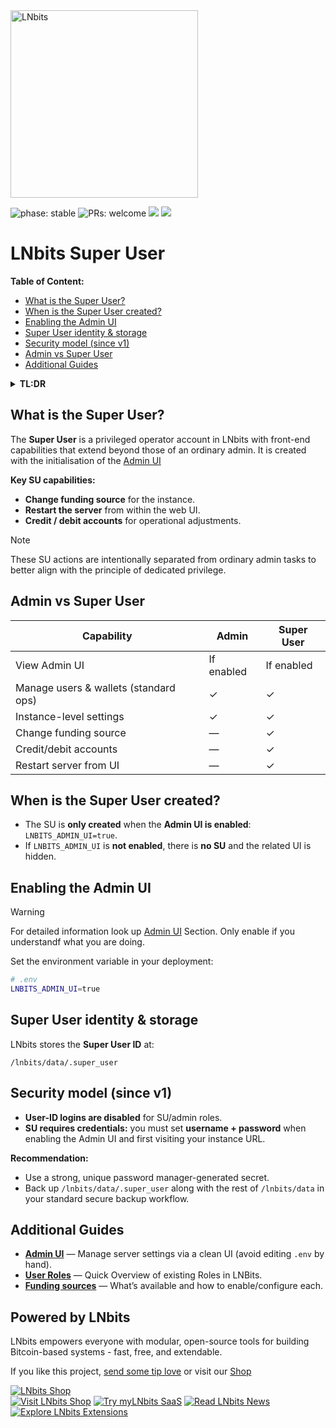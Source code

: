 <a href="https://lnbits.com" target="_blank" rel="noopener noreferrer">
  <picture>
    <source media="(prefers-color-scheme: dark)" srcset="https://i.imgur.com/QE6SIrs.png">
    <img src="https://i.imgur.com/fyKPgVT.png" alt="LNbits" style="width:300px">
  </picture>
</a>

![phase: stable](https://img.shields.io/badge/phase-stable-2EA043)
![PRs: welcome](https://img.shields.io/badge/PRs-Welcome-yellow)
[<img src="https://img.shields.io/badge/community_chat-Telegram-24A1DE">](https://t.me/lnbits)
[<img src="https://img.shields.io/badge/supported_by-%3E__OpenSats-f97316">](https://opensats.org)

# LNbits Super User

**Table of Content:**

- [What is the Super User?](#what-is-the-super-user)
- [When is the Super User created?](#when-is-the-super-user-created)
- [Enabling the Admin UI](#enabling-the-admin-ui)
- [Super User identity & storage](#super-user-identity--storage)
- [Security model (since v1)](#security-model-since-v1)
- [Admin vs Super User](#admin-vs-super-user)
- [Additional Guides](#additional-guides)

<details>
  <summary><strong>TL:DR</strong></summary>

- **No Admin UI → No Super User.** The Super User (SU) is created **only** when `LNBITS_ADMIN_UI=true`.
- **Why SU exists:** SU has extra frontend powers beyond an admin (e.g., **change funding source**, **restart server**, **credit/debit accounts**).
- **Security since v1:** Logging in as SU/admin **by user ID is disabled**. After enabling the Admin UI and visiting your instance, you’ll be **prompted to set a username + password** for the SU.
- **Why Admin UI:** Manage LNbits from a **clean UI** instead of editing `.env` and using the CLI for routine ops.

</details>

## What is the Super User?

The **Super User** is a privileged operator account in LNbits with front-end capabilities that extend beyond those of an ordinary admin. It is created with the initialisation of the [Admin UI](./admin_ui.md)

**Key SU capabilities:**

- **Change funding source** for the instance.
- **Restart the server** from within the web UI.
- **Credit / debit accounts** for operational adjustments.

> [!NOTE]
> These SU actions are intentionally separated from ordinary admin tasks to better align with the principle of dedicated privilege.

## Admin vs Super User

| Capability                            | Admin      | Super User |
| ------------------------------------- | ---------- | ---------- |
| View Admin UI                         | If enabled | If enabled |
| Manage users & wallets (standard ops) | ✓          | ✓          |
| Instance-level settings               | ✓          | ✓          |
| Change funding source                 | —          | ✓          |
| Credit/debit accounts                 | —          | ✓          |
| Restart server from UI                | —          | ✓          |

## When is the Super User created?

- The SU is **only created** when the **Admin UI is enabled**: `LNBITS_ADMIN_UI=true`.
- If `LNBITS_ADMIN_UI` is **not enabled**, there is **no SU** and the related UI is hidden.

## Enabling the Admin UI

> [!WARNING]
> For detailed information look up [Admin UI](./admin_ui.md) Section. Only enable if you understandf what you are doing.

Set the environment variable in your deployment:

```bash
# .env
LNBITS_ADMIN_UI=true
```

## Super User identity & storage

LNbits stores the **Super User ID** at:

```
/lnbits/data/.super_user
```

## Security model (since v1)

- **User-ID logins are disabled** for SU/admin roles.
- **SU requires credentials:** you must set **username + password** when enabling the Admin UI and first visiting your instance URL.

**Recommendation:**

- Use a strong, unique password manager-generated secret.
- Back up `/lnbits/data/.super_user` along with the rest of `/lnbits/data` in your standard secure backup workflow.

## Additional Guides

- **[Admin UI](./admin_ui.md)** — Manage server settings via a clean UI (avoid editing `.env` by hand).
- **[User Roles](./User_Roles.md)** — Quick Overview of existing Roles in LNBits.
- **[Funding sources](./funding-sources_table.md)** — What’s available and how to enable/configure each.

## Powered by LNbits

LNbits empowers everyone with modular, open-source tools for building Bitcoin-based systems - fast, free, and extendable.

If you like this project, [send some tip love](https://demo.lnbits.com/tipjar/DwaUiE4kBX6mUW6pj3X5Kg) or visit our [Shop](https://shop.lnbits.de)

[![LNbits Shop](https://demo.lnbits.com/static/images/bitcoin-shop-banner.png)](https://shop.lnbits.com/)  
[![Visit LNbits Shop](https://img.shields.io/badge/Visit-LNbits%20Shop-7C3AED?logo=shopping-cart&logoColor=white&labelColor=5B21B6)](https://shop.lnbits.com/)
[![Try myLNbits SaaS](https://img.shields.io/badge/Try-myLNbits%20SaaS-2563EB?logo=lightning&logoColor=white&labelColor=1E40AF)](https://my.lnbits.com/login)
[![Read LNbits News](https://img.shields.io/badge/Read-LNbits%20News-F97316?logo=rss&logoColor=white&labelColor=C2410C)](https://news.lnbits.com/)
[![Explore LNbits Extensions](https://img.shields.io/badge/Explore-LNbits%20Extensions-10B981?logo=puzzle-piece&logoColor=white&labelColor=065F46)](https://extensions.lnbits.com/)
